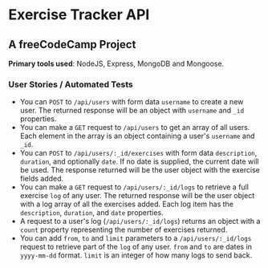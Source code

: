 # Exercise Tracker API
## A freeCodeCamp Project
**Primary tools used**: NodeJS, Express, MongoDB and Mongoose.
### User Stories / Automated Tests
* You can `POST` to `/api/users` with form data `username` to create a new user. The returned response will be an object with `username` and `_id` properties.
* You can make a `GET` request to `/api/users` to get an array of all users. Each element in the array is an object containing a user's `username` and `_id`.
* You can `POST` to `/api/users/:_id/exercises` with form data `description`, `duration`, and optionally `date`. If no date is supplied, the current date will be used. The response returned will be the user object with the exercise fields added.
* You can make a `GET` request to `/api/users/:_id/logs` to retrieve a full exercise `log` of any user. The returned response will be the user object with a log array of all the exercises added. Each log item has the `description`, `duration`, and `date` properties.
* A request to a user's log (`/api/users/:_id/logs`) returns an object with a `count` property representing the number of exercises returned.
* You can add `from`, `to` and `limit` parameters to a `/api/users/:_id/logs` request to retrieve part of the `log` of any user. `from` and `to` are dates in `yyyy-mm-dd` format. `limit` is an integer of how many logs to send back.

